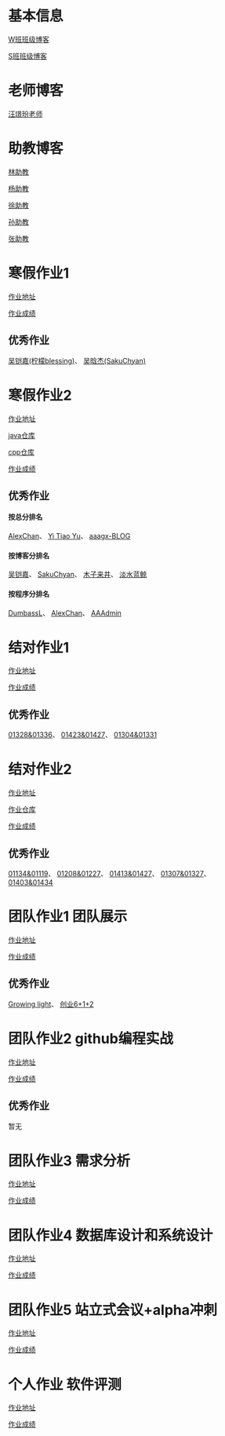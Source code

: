 # 基本信息

[W班班级博客](https://edu.cnblogs.com/campus/fzu/2021SpringSoftwareEngineeringPractice)

[S班班级博客](https://edu.cnblogs.com/campus/fzu/FZUSESPR21)

# 老师博客

[汪璟玢老师](https://www.cnblogs.com/cocoSE/)

# 助教博客

[林助教](https://www.cnblogs.com/lxy3/)

[杨助教](https://www.cnblogs.com/cykablyat/)

[徐助教](https://www.cnblogs.com/kofyou/)

[孙助教](https://www.cnblogs.com/ago8910/)

[张助教](https://www.cnblogs.com/zhangadian/)

# 寒假作业1

[作业地址](https://edu.cnblogs.com/campus/fzu/2021SpringSoftwareEngineeringPractice/homework/11705)

[作业成绩](https://www.cnblogs.com/zhangadian/p/14402914.html)

## 优秀作业

[吴铠嘉(柠檬blessing)](https://www.cnblogs.com/NingMengBlog/p/14353792.html)、
[吴晗杰(SakuChyan)](https://www.cnblogs.com/SakuChyan/p/14386671.html)

# 寒假作业2

[作业地址](https://edu.cnblogs.com/campus/fzu/2021SpringSoftwareEngineeringPractice/homework/11740)

[java仓库](https://github.com/SsnAgo/PersonalProject-Java.git)

[cpp仓库](https://github.com/SsnAgo/PersonalProject-C.git)

[作业成绩](https://www.cnblogs.com/zhangadian/p/14563378.html)

## 优秀作业

#### 按总分排名
[AlexChan](https://www.cnblogs.com/cyl1221/p/14481822.html)、
[Yi Tiao Yu](https://www.cnblogs.com/Yuuuu/p/14459795.html)、
[aaagx-BLOG](https://www.cnblogs.com/aaagx/p/14484005.html)

#### 按博客分排名
[吴铠嘉](https://www.cnblogs.com/FZU-Bobby/p/14472002.html)、
[SakuChyan](https://www.cnblogs.com/SakuChyan/p/14477385.html)、
[木子来井](https://www.cnblogs.com/railgunSE/p/14488723.html)、
[淡水蓝鲸](https://www.cnblogs.com/cj-whales/p/14488427.html)

#### 按程序分排名
[DumbassL](https://www.cnblogs.com/zhlforreal/p/14466057.html)、
[AlexChan](https://www.cnblogs.com/cyl1221/p/14481822.html)、
[AAAdmin](https://www.cnblogs.com/c---jx/p/14460056.html) 

# 结对作业1

[作业地址](https://edu.cnblogs.com/campus/fzu/2021SpringSoftwareEngineeringPractice/homework/11785)

[作业成绩](https://www.cnblogs.com/zhangadian/p/14567116.html)

## 优秀作业

[01328&01336](https://www.cnblogs.com/mayrain-yh/p/14525568.html)、
[01423&01427](https://www.cnblogs.com/railgunSE/p/14526428.html)、
[01304&01331](https://www.cnblogs.com/NingMengBlog/p/14515140.html)

# 结对作业2

[作业地址](https://edu.cnblogs.com/campus/fzu/2021SpringSoftwareEngineeringPractice/homework/11890)

[作业仓库](https://github.com/siberia0015/PairProject)

[作业成绩](https://www.cnblogs.com/zhangadian/p/14632969.html)

## 优秀作业

[01134&01119](https://www.cnblogs.com/Hufflepuff-restroom/p/14593373.html)、
[01208&01227](https://www.cnblogs.com/SakuChyan/p/14600890.html)、
[01413&01427](https://www.cnblogs.com/phara/p/14604248.html)、
[01307&01327](https://www.cnblogs.com/huangmingliang/p/14598773.html)、
[01403&01434](https://www.cnblogs.com/hxh76/p/14589350.html)

# 团队作业1 团队展示

[作业地址](https://edu.cnblogs.com/campus/fzu/2021SpringSoftwareEngineeringPractice/homework/11848)

[作业成绩](https://www.cnblogs.com/zhangadian/p/14593400.html)

## 优秀作业

[Growing light](https://www.cnblogs.com/Growinglight/p/14554883.html)、
[创业6+1+2](https://www.cnblogs.com/chuangye612/p/14548629.html)

# 团队作业2 github编程实战

[作业地址](https://edu.cnblogs.com/campus/fzu/2021SpringSoftwareEngineeringPractice/homework/11884)

[作业成绩](https://www.cnblogs.com/zhangadian/p/14645514.html)

## 优秀作业

暂无

# 团队作业3 需求分析

[作业地址](https://edu.cnblogs.com/campus/fzu/2021SpringSoftwareEngineeringPractice/homework/11898)

[作业成绩](https://www.cnblogs.com/zhangadian/p/14769788.html)

# 团队作业4 数据库设计和系统设计

[作业地址](https://edu.cnblogs.com/campus/fzu/2021SpringSoftwareEngineeringPractice/homework/11949)

[作业成绩](https://www.cnblogs.com/zhangadian/p/14769792.html)

# 团队作业5 站立式会议+alpha冲刺

[作业地址](https://edu.cnblogs.com/campus/fzu/2021SpringSoftwareEngineeringPractice/homework/11975)

[作业成绩](https://www.cnblogs.com/zhangadian/p/14805314.html)

# 个人作业 软件评测

[作业地址](https://edu.cnblogs.com/campus/fzu/2021SpringSoftwareEngineeringPractice/homework/12003)

[作业成绩]()
